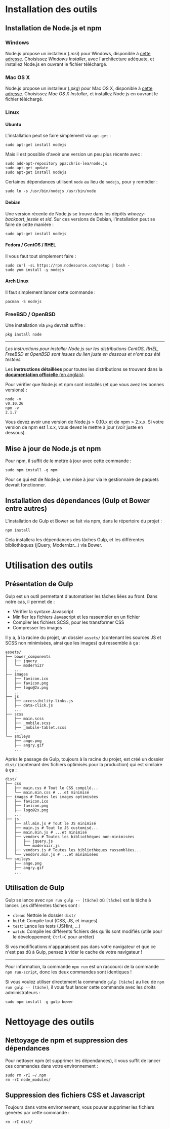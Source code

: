 # Installation des outils

## Installation de Node.js et npm

### Windows

Node.js propose un installeur (*.msi*) pour Windows, disponible à [cette adresse](http://nodejs.org/download/). Choisissez *Windows Installer*, avec l'architecture adéquate, et installez Node.js en ouvrant le fichier téléchargé.

### Mac OS X

Node.js propose un installeur (*.pkg*) pour Mac OS X, disponible à [cette adresse](http://nodejs.org/download/). Choisissez *Mac OS X Installer*, et installez Node.js en ouvrant le fichier téléchargé.

### Linux

#### Ubuntu

L'installation peut se faire simplement via `apt-get` :

````shell
sudo apt-get install nodejs
````

Mais il est possible d'avoir une version un peu plus récente avec :

````shell
sudo add-apt-repository ppa:chris-lea/node.js
sudo apt-get update
sudo apt-get install nodejs
````

Certaines dépendances utilisent `node` au lieu de `nodejs`, pour y remédier :

````shell
sudo ln -s /usr/bin/nodejs /usr/bin/node
````

#### Debian

Une version récente de Node.js se trouve dans les dépôts *wheezy-backport*, *jessie* et *sid*. Sur ces versions de Debian, l'installation peut se faire de cette manière :

````shell
sudo apt-get install nodejs
````

#### Fedora / CentOS / RHEL

Il vous faut tout simplement faire :

````shell
sudo curl -sL https://rpm.nodesource.com/setup | bash -
sudo yum install -y nodejs
````

#### Arch Linux

Il faut simplement lancer cette commande : 

````shell
pacman -S nodejs
````

### FreeBSD / OpenBSD

Une installation via `pkg` devrait suffire :

````shell
pkg install node
````

-----

*Les instructions pour installer Node.js sur les distributions CentOS, RHEL, FreeBSD et OpenBSD sont issues du lien juste en dessous et n'ont pas été testées.*

Les **instructions détaillées** pour toutes les distributions se trouvent dans la [**documentation officielle** (en anglais)](https://github.com/joyent/node/wiki/Installing-Node.js-via-package-manager).

Pour vérifier que Node.js et npm sont installés (et que vous avez les bonnes versions) :

````shell
node -v
v0.10.26
npm -v
2.1.7
````

Vous devez avoir une version de Node.js > 0.10.x et de npm > 2.x.x. Si votre version de npm est 1.x.x, vous devez le mettre à jour (voir juste en dessous).

## Mise à jour de Node.js et npm

Pour npm, il suffit de le mettre à jour avec cette commande :

````shell
sudo npm install -g npm
````

Pour ce qui est de Node.js, une mise à jour via le gestionnaire de paquets devrait fonctionner.

## Installation des dépendances (Gulp et Bower entre autres)

L'installation de Gulp et Bower se fait via npm, dans le répertoire du projet :

````shell
npm install
````

Cela installera les dépendances des tâches Gulp, et les différentes bibliothèques (jQuery, Modernizr...) via Bower.

# Utilisation des outils

## Présentation de Gulp

Gulp est un outil permettant d'automatiser les tâches liées au front. Dans notre cas, il permet de :

- Vérifier la syntaxe Javascript
- Minifier les fichiers Javascript et les rassembler en un fichier
- Compiler les fichiers SCSS, pour les transformer CSS
- Compresser les images

Il y a, à la racine du projet, un dossier `assets/` (contenant les sources JS et SCSS non minimisées, ainsi que les images) qui ressemble à ça :

````shell
assets/
├── bower_components
│   ├── jquery
│   └── modernizr
│   ...
├── images
│   ├── favicon.ico
│   ├── favicon.png
│   ├── logo@2x.png
│   ...
├── js
│   ├── accessibility-links.js
│   ├── data-click.js
│   ...
├── scss
│   ├── main.scss
│   ├── _mobile.scss
│   ├── _mobile-tablet.scss
│   ...
└── smileys
    ├── ange.png
    ├── angry.gif
    ...
````

Après le passage de Gulp, toujours à la racine du projet, est créé un dossier `dist/` (contenant des fichiers optimisés pour la production) qui est similaire à ça :

````shell
dist/
├── css
│   ├── main.css # Tout le CSS compilé...
│   └── main.min.css # ...et minimisé
├── images # Toutes les images optimisées
│   ├── favicon.ico
│   ├── favicon.png
│   ├── logo@2x.png
│   ...
├── js
│   ├── all.min.js # Tout le JS minimisé
│   ├── main.js # Tout le JS customisé...
│   ├── main.min.js # ...et minimisé
│   ├── vendors # Toutes les bibliothèques non-minimisées
│   │   ├── jquery.js
│   │   └── modernizr.js
│   ├── vendors.js # Toutes les bibliothèques rassemblées...
│   └── vendors.min.js # ...et minimisées
└── smileys
    ├── ange.png
    ├── angry.gif
    ...
````

## Utilisation de Gulp

Gulp se lance avec `npm run gulp -- [tâche]` où `[tâche]` est la tâche à lancer. Les différentes tâches sont :

 - `clean`: Nettoie le dossier `dist/`
 - `build`: Compile tout (CSS, JS, et images)
 - `test`: Lance les tests (JSHint, ...)
 - `watch`: Compile les différents fichiers dès qu'ils sont modifiés (utile pour le développement; `Ctrl+C` pour arrêter)

Si vos modifications n'apparaissent pas dans votre navigateur et que ce n'est pas dû à Gulp, pensez à vider le cache de votre navigateur !

-----

Pour information, la commande `npm run` est un raccourci de la commande `npm run-script`, donc les deux commandes sont identiques !

Si vous voulez utiliser directement la commande `gulp [tâche]` au lieu de `npm run gulp -- [tâche]`, il vous faut lancer cette commande avec les droits administrateurs :

````shell
sudo npm install -g gulp bower
````

# Nettoyage des outils

## Nettoyage de npm et suppression des dépendances

Pour nettoyer npm (et supprimer les dépendances), il vous suffit de lancer ces commandes dans votre environnement :

````shell
sudo rm -rI ~/.npm
rm -rI node_modules/
````

## Suppression des fichiers CSS et Javascript

Toujours dans votre environnement, vous pouver supprimer les fichiers générés par cette commande :

````shell
rm -rI dist/
````
